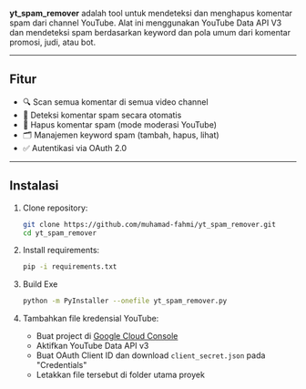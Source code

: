 **yt_spam_remover** adalah tool untuk mendeteksi dan menghapus komentar spam dari channel YouTube. Alat ini menggunakan YouTube Data API V3 dan mendeteksi spam berdasarkan keyword dan pola umum dari komentar promosi, judi, atau bot.

---

## Fitur

- 🔍 Scan semua komentar di semua video channel
- 🛑 Deteksi komentar spam secara otomatis
- 🧹 Hapus komentar spam (mode moderasi YouTube)
- 🗂️ Manajemen keyword spam (tambah, hapus, lihat)
- ✅ Autentikasi via OAuth 2.0

---

## Instalasi

1. Clone repository:

    ```bash
    git clone https://github.com/muhamad-fahmi/yt_spam_remover.git
    cd yt_spam_remover
    ```
2.  Install requirements:
    ```bash
    pip -i requirements.txt
    ```
3. Build Exe
    ```bash
    python -m PyInstaller --onefile yt_spam_remover.py
    ```
4. Tambahkan file kredensial YouTube:

    - Buat project di [Google Cloud Console](https://console.cloud.google.com/apis/api/youtube.googleapis.com?inv=1&invt=Abx3fg)
    - Aktifkan YouTube Data API v3
    - Buat OAuth Client ID dan download `client_secret.json` pada "Credentials"
    - Letakkan file tersebut di folder utama proyek

